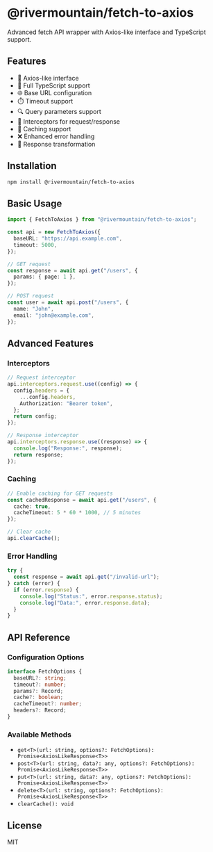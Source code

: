# @rivermountain/fetch-to-axios

Advanced fetch API wrapper with Axios-like interface and TypeScript support.

## Features

- 🔄 Axios-like interface
- 📝 Full TypeScript support
- 🌐 Base URL configuration
- ⏱️ Timeout support
- 🔍 Query parameters support
- 🎯 Interceptors for request/response
- 💾 Caching support
- ❌ Enhanced error handling
- 🔄 Response transformation

## Installation

```bash
npm install @rivermountain/fetch-to-axios
```

## Basic Usage

```typescript
import { FetchToAxios } from "@rivermountain/fetch-to-axios";

const api = new FetchToAxios({
  baseURL: "https://api.example.com",
  timeout: 5000,
});

// GET request
const response = await api.get("/users", {
  params: { page: 1 },
});

// POST request
const user = await api.post("/users", {
  name: "John",
  email: "john@example.com",
});
```

## Advanced Features

### Interceptors

```typescript
// Request interceptor
api.interceptors.request.use((config) => {
  config.headers = {
    ...config.headers,
    Authorization: "Bearer token",
  };
  return config;
});

// Response interceptor
api.interceptors.response.use((response) => {
  console.log("Response:", response);
  return response;
});
```

### Caching

```typescript
// Enable caching for GET requests
const cachedResponse = await api.get("/users", {
  cache: true,
  cacheTimeout: 5 * 60 * 1000, // 5 minutes
});

// Clear cache
api.clearCache();
```

### Error Handling

```typescript
try {
  const response = await api.get("/invalid-url");
} catch (error) {
  if (error.response) {
    console.log("Status:", error.response.status);
    console.log("Data:", error.response.data);
  }
}
```

## API Reference

### Configuration Options

```typescript
interface FetchOptions {
  baseURL?: string;
  timeout?: number;
  params?: Record;
  cache?: boolean;
  cacheTimeout?: number;
  headers?: Record;
}
```

### Available Methods

- `get<T>(url: string, options?: FetchOptions): Promise<AxiosLikeResponse<T>>`
- `post<T>(url: string, data?: any, options?: FetchOptions): Promise<AxiosLikeResponse<T>>`
- `put<T>(url: string, data?: any, options?: FetchOptions): Promise<AxiosLikeResponse<T>>`
- `delete<T>(url: string, options?: FetchOptions): Promise<AxiosLikeResponse<T>>`
- `clearCache(): void`

## License

MIT
